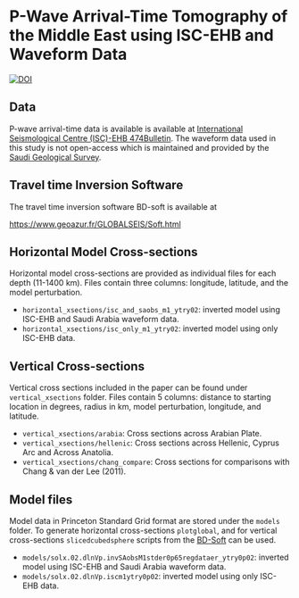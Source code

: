 # P-Wave Arrival-Time Tomography of the Middle East using ISC-EHB and Waveform Data

[![DOI](https://zenodo.org/badge/DOI/10.5281/zenodo.15115350.svg)](https://doi.org/10.5281/zenodo.15115350)

## Data

P-wave arrival-time data is available is available at [International
Seismological Centre (ISC)-EHB
474Bulletin](https://www.isc.ac.uk/isc-ehb/). The waveform data used
in this study is not open-access which is maintained and provided by
the [Saudi Geological Survey](https://sgs.gov.sa/en).


## Travel time Inversion Software

The travel time inversion software BD-soft is available at

https://www.geoazur.fr/GLOBALSEIS/Soft.html


## Horizontal Model Cross-sections

Horizontal model cross-sections are provided as individual files for
each depth (11-1400 km). Files contain three columns: longitude,
latitude, and the model perturbation.

- `horizontal_xsections/isc_and_saobs_m1_ytry02`: inverted model using ISC-EHB and Saudi Arabia waveform data.
- `horizontal_xsections/isc_only_m1_ytry02`: inverted model using only ISC-EHB data.


## Vertical Cross-sections

Vertical cross sections included in the paper can be found under
`vertical_xsections` folder.  Files contain 5 columns: distance to
starting location in degrees, radius in km, model perturbation,
longitude, and latitude.

- `vertical_xsections/arabia`: Cross sections across Arabian Plate.
- `vertical_xsections/hellenic`: Cross sections across Hellenic, Cyprus Arc and Across Anatolia.
- `vertical_xsections/chang_compare`: Cross sections for comparisons with Chang & van der Lee (2011).


## Model files

Model data in Princeton Standard Grid format are stored under the
`models` folder. To generate horizontal cross-sections `plotglobal`,
and for vertical cross-sections `slicedcubedsphere` scripts from the
[BD-Soft](https://www.geoazur.fr/GLOBALSEIS/Soft.html) can be used.

- `models/solx.02.dlnVp.invSAobsM1stder0p65regdataer_ytry0p02`: inverted model using ISC-EHB and Saudi Arabia waveform data.
- `models/solx.02.dlnVp.iscm1ytry0p02`: inverted model using only ISC-EHB data.

